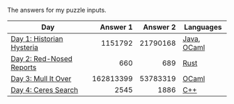 The answers for my puzzle inputs.

| Day                                                              | Answer 1  | Answer 2 | Languages                        |
| ---------------------------------------------------------------- | ---------:| --------:| -------------------------------- |
| [Day 1: Historian Hysteria](https://adventofcode.com/2024/day/1) |   1151792 | 21790168 | [Java](src/main/java/Day01.java), [OCaml](src/main/ml/day01.ml) |
| [Day 2: Red-Nosed Reports](https://adventofcode.com/2024/day/2)  |       660 |      689 | [Rust](src/main/rs/day02.rs)     |
| [Day 3: Mull It Over](https://adventofcode.com/2024/day/3)       | 162813399 | 53783319 | [OCaml](src/main/ml/day03.ml)    |
| [Day 4: Ceres Search](https://adventofcode.com/2024/day/4)       |      2545 |     1886 | [C++](src/main/cpp/day04.cpp)    |
